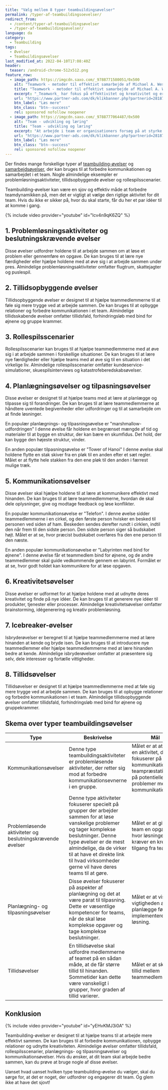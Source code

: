 ```yaml
---
title: "Vælg mellem 8 typer teambuildingsøvelser"
permalink: /typer-af-teambuildingsoevelser/
redirect_from:
  - /content/typer-af-teambuildingsøvelser
  - /typer-af-teambuildingsøvelser/
language: da
category:
  - Teambuilding
tags:
  - Øvelser
  - Teambuildingsøvelser
last_modified_at: 2022-04-10T17:08:40Z
header:
  teaser: /android-chrome-512x512.png
feature_row:
  - image_path: https://imgcdn.saxo.com/_9788771580051/0x500
    alt: "Teamwork - metoder til effektivt samarbejde af Michael A. West"
    title: "Teamwork - metoder til effektivt samarbejde af Michael A. West"
    excerpt: "_Teamwork_ har fokus på effektivitet og kreativitet og er for alle, der på den ene eller anden måde bruger teamwork i deres dagligdag. Bogen er fyldt med praktiske eksempler og teori, der kan hjælpe et team med at opstille mål og opnå dem."
    url: "https://www.partner-ads.com/dk/klikbanner.php?partnerid=28187&bannerid=43264&htmlurl=https://www.saxo.com/dk/teamwork_michael-a-west_haeftet_9788771580051"
    btn_label: "Læs mere"
    btn_class: "btn--success"
    rel: sponsored nofollow noopener
  - image_path: https://imgcdn.saxo.com/_9788777064487/0x500
    alt: "Team - udvikling og læring"
    title: "Team - udvikling og læring"
    excerpt: "At arbejde i team er organisationers forsøg på at styrke udvikling af faglige og personlige potentialer og kompetencer. Bogens formål er at give svar på, hvordan udvikling og læring i team kan blive en succes, fx om sporten er en passende metafor til at fremme teamudvikling og læring og forståelse af samarbejde samt om team på arbejdspladsen kan skabe nye fortællinger om medarbejdernes måde at se på samarbejde og gensidig udvikling."
    url: "https://www.partner-ads.com/dk/klikbanner.php?partnerid=28187&bannerid=43264&htmlurl=https://www.saxo.com/dk/team-udvikling-og-laering_morten-bertelsen-red-reinhard-stelter-red_haeftet_9788777064487"
    btn_label: "Læs mere"
    btn_class: "btn--success"
    rel: sponsored nofollow noopener
---
```


Der findes mange forskellige typer af [teambuilding-øvelser](/gratis-teambuilding-oevelser/) og [samarbejdsøvelser](/samarbejdsovelser/), der kan bruges til at forbedre kommunikationen og samarbejdet i et team. Nogle almindelige eksempler er problemløsningsaktiviteter, tillidsopbyggende øvelser og rollespilsscenarier.

Teambuilding-øvelser kan være en sjov og effektiv måde at forbedre teamdynamikken på, men det er vigtigt at vælge den rigtige aktivitet for dit team. Hvis du ikke er sikker på, hvor du skal starte, får du her et par idéer til at komme i gang.

{% include video provider="youtube" id="lcv4n9qK6ZQ" %}

## 1. Problemløsningsaktiviteter og beslutningskrævende øvelser

Disse øvelser udfordrer holdene til at arbejde sammen om at løse et problem eller gennemføre en opgave. De kan bruges til at lære nye færdigheder eller hjælpe holdene med at øve sig i at arbejde sammen under pres. Almindelige problemløsningsaktiviteter omfatter flugtrum, skattejagter og puslespil.

## 2. Tillidsopbyggende øvelser

Tillidsopbyggende øvelser er designet til at hjælpe teammedlemmerne til at føle sig mere trygge ved at arbejde sammen. De kan bruges til at opbygge relationer og forbedre kommunikationen i et team. Almindelige tillidsskabende øvelser omfatter tillidsfald, forhindringsløb med bind for øjnene og gruppe krammer.

## 3. Rollespilsscenarier

Rollespilsscenarier kan bruges til at hjælpe teammedlemmerne med at øve sig i at arbejde sammen i forskellige situationer. De kan bruges til at lære nye færdigheder eller hjælpe teams med at øve sig til en situation i det virkelige liv. Almindelige rollespilsscenarier omfatter kundeservice-simulationer, skuespilsinterviews og katastrofeberedskabsøvelser.

## 4. Planlægningsøvelser og tilpasningsøvelser

Disse øvelser er designet til at hjælpe teams med at lære at planlægge og tilpasse sig til forandringer. De kan bruges til at lære teammedlemmerne at håndtere uventede begivenheder eller udfordringer og til at samarbejde om at finde løsninger.

En populær planlægnings- og tilpasningsøvelse er "marshmallow-udfordringen" I denne øvelse får holdene en begrænset mængde af tid og materialer til at bygge en struktur, der kan bære en skumfidus. Det hold, der kan bygge den højeste struktur, vinder.

En anden populær tilpasningsøvelse er "Tower of Hanoi" I denne øvelse skal holdene flytte en stak skiver fra en pløk til en anden efter et sæt regler. Målet er at flytte hele stakken fra den ene pløk til den anden i færrest mulige træk.

## 5. Kommunikationsøvelser

Disse øvelser skal hjælpe holdene til at lære at kommunikere effektivt med hinanden. De kan bruges til at lære teammedlemmerne, hvordan de skal dele oplysninger, give og modtage feedback og løse konflikter.

En populær kommunikationsøvelse er "Telefon". I denne øvelse sidder teammedlemmerne i en cirkel, og den første person hvisker en besked til personen ved siden af ham. Beskeden sendes derefter rundt i cirklen, indtil den når frem til den sidste person. Den sidste person siger så budskabet højt. Målet er at se, hvor præcist budskabet overføres fra den ene person til den næste.

En anden populær kommunikationsøvelse er "Labyrinten med bind for øjnene". I denne øvelse får et teammedlem bind for øjnene, og de andre teammedlemmer skal guide vedkommende gennem en labyrint. Formålet er at se, hvor godt holdet kan kommunikere for at løse opgaven.

## 6. Kreativitetsøvelser

Disse øvelser er udformet for at hjælpe holdene med at udnytte deres kreativitet og finde på nye idéer. De kan bruges til at generere nye idéer til produkter, tjenester eller processer. Almindelige kreativitetsøvelser omfatter brainstorming, idégenerering og kreativ problemløsning.

## 7. Icebreaker-øvelser

Isbryderøvelser er beregnet til at hjælpe teammedlemmerne med at lære hinanden at kende og bryde isen. De kan bruges til at introducere nye teammedlemmer eller hjælpe teammedlemmerne med at lære hinanden bedre at kende. Almindelige isbryderøvelser omfatter at præsentere sig selv, dele interesser og fortælle vittigheder.

## 8. Tillidsøvelser

Tillidsøvelser er designet til at hjælpe teammedlemmerne med at føle sig mere trygge ved at arbejde sammen. De kan bruges til at opbygge relationer og forbedre kommunikationen i et team. Almindelige tillidsopbyggende øvelser omfatter tillidsfald, forhindringsløb med bind for øjnene og gruppekrammer.

## Skema over typer teambuildingsøvelser

| Type | Beskrivelse | Mål |
|-|-|-|
| Kommunikationsøvelser | Denne type teambuildingsaktiviteter er problemløsende aktiviteter, der retter sig mod at forbedre kommunikationsevnerne i en gruppe. | Målet er at at skabe en aktivitet, der fokuserer på god kommunikation og teampræstation og på potentielle problemer med kommunikation. |
| Problemløsende aktiviteter og beslutningskrævende øvelser | Denne type aktiviteter fokuserer specielt på grupper der arbejder sammen for at løse vanskelige problemer og tager komplekse beslutninger. Denne type øvelser er de mest almindelige, da de virker til at have et direkte link til hvad virksomheder gerne vil have deres teams til at gøre. | Målet er at give et team en opgave, hvor løsningen kræver en kreativ tilgang fra teamet. |
| Planlægning- og tilpasningsøvelser | Disse øvelser fokuserer på aspekter af planlægning og det at være parat til tilpasning. Dette er væsentlige kompetencer for teams, når de skal løse komplekse opgaver og tage komplekse beslutninger. | Målet er at vise vigtigheden af planlægge før, man implementerer en løsning. |
|Tillidsøvelser | En tillidsøvelse skal udfordre medlemmerne af teamet på en sådan måde, at de får større tillid til hinanden. Sommetider kan dette være vanskeligt i grupper, hvor graden af tillid varierer. | Målet er at skabe tillid mellem teammedlemmerne. |

## Konklusion

{% include video provider="youtube" id="yEHvKMJ3i0A" %}

Teambuilding-øvelser er designet til at hjælpe teams til at arbejde mere effektivt sammen. De kan bruges til at forbedre kommunikationen, opbygge relationer og udnytte kreativiteten. Almindelige øvelser omfatter tillidsfald, rollespilsscenarier, planlægnings- og tilpasningsøvelser og kommunikationsøvelser. Hvis du ønsker, at dit team skal arbejde bedre sammen, kan du prøve at bruge nogle af disse øvelser.

Uanset hvad uanset hvilken type teambuilding-øvelse du vælger, skal du sørge for, at det er noget, der udfordrer og engagerer dit team. Og glem ikke at have det sjovt!

